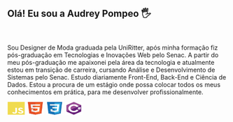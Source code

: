 ## Olá! Eu sou a Audrey Pompeo 🖐️


<div style="display:inline_block"><br/>

Sou Designer de Moda graduada pela UniRitter, após minha formação fiz pós-graduação em Tecnologias e Inovações Web pelo Senac. A partir do meu pós-graduação me apaixonei pela área da tecnologia e atualmente estou em transição de carreira, cursando Análise e Desenvolvimento de Sistemas pelo Senac. Estudo diariamente Front-End, Back-End e Ciência de Dados. Estou a procura de um estágio onde possa colocar todos os meus conhecimentos em prática, para me desenvolver profissionalmente.


<img align="center" alt="Audrey-Js" height="30" width="40" src="https://raw.githubusercontent.com/devicons/devicon/master/icons/javascript/javascript-plain.svg">
<img align="center" alt="Audrey-HTML" height="30" width="40" src="https://raw.githubusercontent.com/devicons/devicon/master/icons/html5/html5-original.svg">
<img align="center" alt="Audrey-CSS" height="30" width="40" src="https://raw.githubusercontent.com/devicons/devicon/master/icons/css3/css3-original.svg">
<img align="center" alt="Audrey-Csharp" height="30" width="40" src="https://raw.githubusercontent.com/devicons/devicon/master/icons/csharp/csharp-original.svg">
 
<div style="display: inline_block"><br>
 


  
